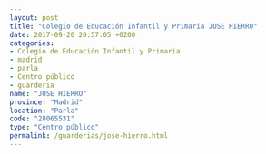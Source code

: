 ```yaml
---
layout: post
title: "Colegio de Educación Infantil y Primaria JOSE HIERRO"
date: 2017-09-20 20:57:05 +0200
categories:
- Colegio de Educación Infantil y Primaria
- madrid
- parla
- Centro público
- guarderia
name: "JOSE HIERRO"
province: "Madrid"
location: "Parla"
code: "28065531"
type: "Centro público"
permalink: /guarderias/jose-hierro.html
---
```

